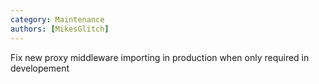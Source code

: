 ```yaml
---
category: Maintenance
authors: [MikesGlitch]
---
```


Fix new proxy middleware importing in production when only required in developement
